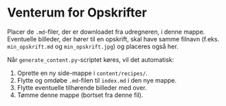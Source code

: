 # Venterum for Opskrifter

Placer de `.md`-filer, der er downloadet fra udregneren, i denne mappe.
Eventuelle billeder, der hører til en opskrift, skal have samme filnavn (f.eks. `min_opskrift.md` og `min_opskrift.jpg`) og placeres også her.

Når `generate_content.py`-scriptet køres, vil det automatisk:
1. Oprette en ny side-mappe i `content/recipes/`.
2. Flytte og omdøbe `.md`-filen til `index.md` i den nye mappe.
3. Flytte eventuelle tilhørende billeder med over.
4. Tømme denne mappe (bortset fra denne fil).